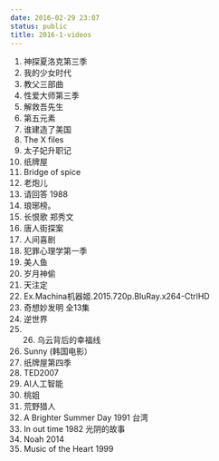 ```yaml
---
date: 2016-02-29 23:07
status: public
title: 2016-1-videos
---
```


1. 神探夏洛克第三季
2. 我的少女时代
3. 教父三部曲
4. 性爱大师第三季
5. 解救吾先生
6. 第五元素
7. 谁建造了美国
8. The X files
9. 太子妃升职记
10. 纸牌屋
11. Bridge of spice
12. 老炮儿
13. 请回答 1988
14. 琅琊榜。
15. 长恨歌 郑秀文
16. 唐人街探案
17. 人间喜剧
18. 犯罪心理学第一季
19. 美人鱼
20. 岁月神偷
21. 天注定
22. Ex.Machina机器姬.2015.720p.BluRay.x264-CtrlHD
23. 奇想妙发明 全13集
24. 逆世界
25. 26. 乌云背后的幸福线
27. Sunny (韩国电影）
28. 纸牌屋第四季
29. TED2007
30. AI人工智能
31. 桃姐
32. 荒野猎人
33. A Brighter Summer Day 1991 台湾
34. In out time 1982 光阴的故事
35. Noah 2014
36. Music of the Heart 1999 